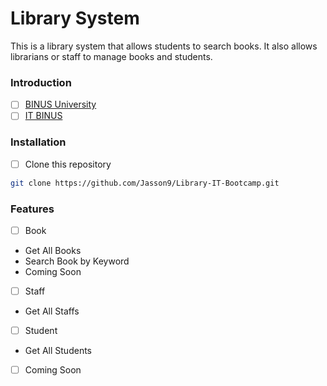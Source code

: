 # Library System

This is a library system that allows students to search books. It also allows librarians or staff to manage books and students.

### Introduction
- [ ] [BINUS University](https://www.binus.ac.id/)
- [ ] [IT BINUS](https://www.instagram.com/it.binus/)

### Installation
- [ ] Clone this repository
```bash
git clone https://github.com/Jasson9/Library-IT-Bootcamp.git
```

### Features
- [ ] Book
- Get All Books
- Search Book by Keyword
- Coming Soon
- [ ] Staff
- Get All Staffs
- [ ] Student
- Get All Students
- [ ] Coming Soon